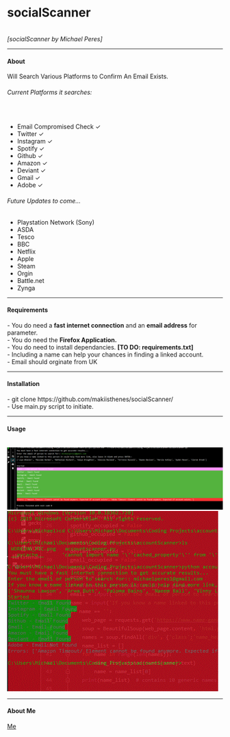 <h1>socialScanner</h1><br>
<i>[socialScanner by Michael Peres]</i><hr>
<h4>About</h4>
Will Search Various Platforms to Confirm An Email Exists.<br>
<h6>Current Platforms it searches:</h6><br>
<ul>
  <li>Email Compromised Check ✓</li>
  <li>Twitter ✓</li>
   <li>Instagram ✓</li>
   <li>Spotify ✓</li>
   <li>Github ✓</li>
   <li>Amazon ✓</li>
   <li>Deviant ✓</li>
   <li>Gmail ✓</li>
   <li>Adobe ✓</li>
</ul>  
<h6>Future Updates to come...</h6>
  <ul>
    <li>Playstation Network (Sony)</li>
    <li>ASDA</li>
    <li>Tesco</li>
    <li>BBC</li>
    <li>Netflix</li>
    <li>Apple</li>
    <li>Steam</li>
    <li>Orgin</li>
    <li>Battle.net</li>
    <li>Zynga</li>
  </ul>
<hr>
<h4>Requirements</h4>
- You do need a <strong>fast internet connection</strong> and an <strong>email address</strong> for parameter.<br>
- You do need the <strong>Firefox Application.</strong><br>
- You do need to install dependancies. <strong>[TO DO: requirements.txt]</strong><br>
- Including a name can help your chances in finding a linked account.<br>
- Email should orginate from UK
<hr>
<h4>Installation</h4>
- git clone https://github.com/makiisthenes/socialScanner/ <br>
- Use main.py script to initiate.<br>

<hr>
<h4>Usage</h4><br>
<img src='https://raw.githubusercontent.com/makiisthenes/socialScanner/master/new.png'>
<img src='https://raw.githubusercontent.com/makiisthenes/socialScanner/master/terminal.png'>
  
<hr>
<h4>About Me</h4>  
  <a href='https://github.com/makiisthenes'>Me</a>
  
